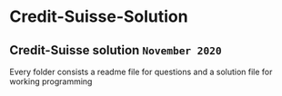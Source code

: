 # Credit-Suisse-Solution

## Credit-Suisse solution `November 2020`

Every folder consists a readme file for questions
and a solution file for working programming
